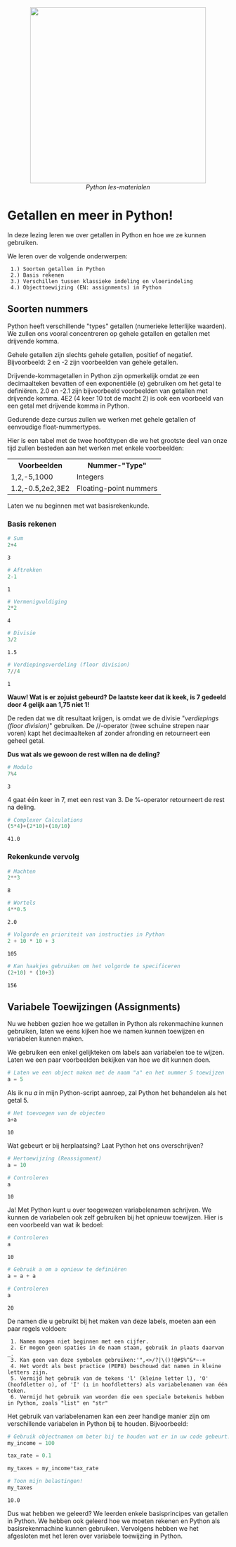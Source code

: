 <center>
    <img src='https://intecbrussel.be/img/logo3.png' width='400px' height='auto'/>
    <br/>
    <em>Python les-materialen</em>
</center>

# Getallen en meer in Python!

In deze lezing leren we over getallen in Python en hoe we ze kunnen gebruiken.

We leren over de volgende onderwerpen:

     1.) Soorten getallen in Python
     2.) Basis rekenen
     3.) Verschillen tussen klassieke indeling en vloerindeling
     4.) Objecttoewijzing (EN: assignments) in Python

## Soorten nummers

Python heeft verschillende "types" getallen (numerieke letterlijke waarden). We zullen ons vooral concentreren op gehele getallen en getallen met drijvende komma.

Gehele getallen zijn slechts gehele getallen, positief of negatief. Bijvoorbeeld: 2 en -2 zijn voorbeelden van gehele getallen.

Drijvende-kommagetallen in Python zijn opmerkelijk omdat ze een decimaalteken bevatten of een exponentiële (e) gebruiken om het getal te definiëren. 2.0 en -2.1 zijn bijvoorbeeld voorbeelden van getallen met drijvende komma. 4E2 (4 keer 10 tot de macht 2) is ook een voorbeeld van een getal met drijvende komma in Python.

Gedurende deze cursus zullen we werken met gehele getallen of eenvoudige float-nummertypes.

Hier is een tabel met de twee hoofdtypen die we het grootste deel van onze tijd zullen besteden aan het werken met enkele voorbeelden:

<table>
<tr>
    <th>Voorbeelden</th> 
    <th>Nummer-"Type"</th>
</tr>

<tr>
    <td>1,2,-5,1000</td>
    <td>Integers</td> 
</tr>

<tr>
    <td>1.2,-0.5,2e2,3E2</td> 
    <td>Floating-point nummers</td> 
</tr>
</table>

 
 
Laten we nu beginnen met wat basisrekenkunde.

### Basis rekenen


```python
# Sum
2+4
```




    3




```python
# Aftrekken
2-1
```




    1




```python
# Vermenigvuldiging
2*2
```




    4




```python
# Divisie
3/2
```




    1.5




```python
# Verdiepingsverdeling (floor division)
7//4
```




    1



**Wauw! Wat is er zojuist gebeurd? De laatste keer dat ik keek, is 7 gedeeld door 4 gelijk aan 1,75 niet 1!**

De reden dat we dit resultaat krijgen, is omdat we de divisie "*verdiepings (floor division)*" gebruiken. De //-operator (twee schuine strepen naar voren) kapt het decimaalteken af zonder afronding en retourneert een geheel getal.

**Dus wat als we gewoon de rest willen na de deling?**


```python
# Modulo
7%4
```




    3



4 gaat één keer in 7, met een rest van 3. De %-operator retourneert de rest na deling.


```python
# Complexer Calculations
(5*4)+(2*10)+(10/10)
```




    41.0



### Rekenkunde vervolg


```python
# Machten
2**3
```




    8




```python
# Wortels
4**0.5
```




    2.0




```python
# Volgorde en prioriteit van instructies in Python
2 + 10 * 10 + 3
```




    105




```python
# Kan haakjes gebruiken om het volgorde te specificeren
(2+10) * (10+3)
```




    156



## Variabele Toewijzingen (Assignments)

Nu we hebben gezien hoe we getallen in Python als rekenmachine kunnen gebruiken, laten we eens kijken hoe we namen kunnen toewijzen en variabelen kunnen maken.

We gebruiken een enkel gelijkteken om labels aan variabelen toe te wijzen. Laten we een paar voorbeelden bekijken van hoe we dit kunnen doen.


```python
# Laten we een object maken met de naam "a" en het nummer 5 toewijzen
a = 5
```

Als ik nu *a* in mijn Python-script aanroep, zal Python het behandelen als het getal 5.


```python
# Het toevoegen van de objecten
a+a
```




    10



Wat gebeurt er bij herplaatsing? Laat Python het ons overschrijven?


```python
# Hertoewijzing (Reassignment)
a = 10
```


```python
# Controleren
a
```




    10



Ja! Met Python kunt u over toegewezen variabelenamen schrijven. We kunnen de variabelen ook zelf gebruiken bij het opnieuw toewijzen. 
Hier is een voorbeeld van wat ik bedoel:


```python
# Controleren
a
```




    10




```python
# Gebruik a om a opnieuw te definiëren
a = a + a
```


```python
# Controleren 
a
```




    20



De namen die u gebruikt bij het maken van deze labels, moeten aan een paar regels voldoen:

     1. Namen mogen niet beginnen met een cijfer.
     2. Er mogen geen spaties in de naam staan, gebruik in plaats daarvan _.
     3. Kan geen van deze symbolen gebruiken:'",<>/?|\()!@#$%^&*~-+
     4. Het wordt als best practice (PEP8) beschouwd dat namen in kleine letters zijn.
     5. Vermijd het gebruik van de tekens 'l' (kleine letter l), 'O' (hoofdletter o), of 'I' (ı in hoofdletters) als variabelenamen van één teken.
     6. Vermijd het gebruik van woorden die een speciale betekenis hebben in Python, zoals "list" en "str"


Het gebruik van variabelenamen kan een zeer handige manier zijn om verschillende variabelen in Python bij te houden. Bijvoorbeeld:


```python
# Gebruik objectnamen om beter bij te houden wat er in uw code gebeurt!
my_income = 100

tax_rate = 0.1

my_taxes = my_income*tax_rate
```


```python
# Toon mijn belastingen!
my_taxes
```




    10.0



Dus wat hebben we geleerd? We leerden enkele basisprincipes van getallen in Python. We hebben ook geleerd hoe we moeten rekenen en Python als basisrekenmachine kunnen gebruiken. Vervolgens hebben we het afgesloten met het leren over variabele toewijzing in Python.

